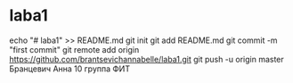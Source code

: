 # laba1
echo "# laba1" >> README.md
git init
git add README.md
git commit -m "first commit"
git remote add origin https://github.com/brantsevichannabelle/laba1.git
git push -u origin master
Бранцевич Анна 10 группа ФИТ
